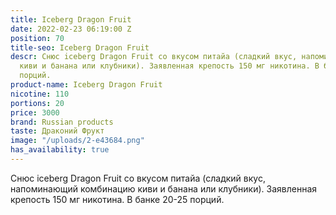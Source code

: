 ```yaml
---
title: Iceberg Dragon Fruit
date: 2022-02-23 06:19:00 Z
position: 70
title-seo: Iceberg Dragon Fruit
descr: Снюс iceberg Dragon Fruit со вкусом питайа (сладкий вкус, напоминающий комбинацию
  киви и банана или клубники). Заявленная крепость 150 мг никотина. В банке 20-25
  порций.
product-name: Iceberg Dragon Fruit
nicotine: 110
portions: 20
price: 3000
brand: Russian products
taste: Драконий Фрукт
image: "/uploads/2-e43684.png"
has_availability: true
---
```


Снюс iceberg Dragon Fruit со вкусом питайа (сладкий вкус, напоминающий комбинацию киви и банана или клубники). Заявленная крепость 150 мг никотина. В банке 20-25 порций.
